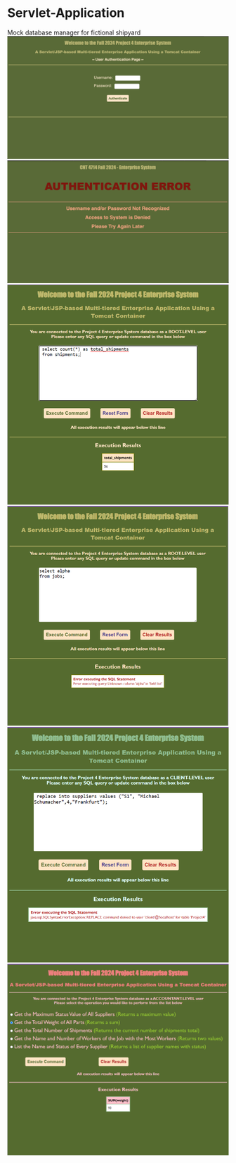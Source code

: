 # Servlet-Application
Mock database manager for fictional shipyard
<img src = "HomePage.png"> 
<img src = "Denied.png"> 
<img src = "RootHome.png"> 
<img src = "RootError.png"> 
<img src = "ClientError.png"> 
<img src = "Accountant.png"> 
